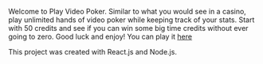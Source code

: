 Welcome to Play Video Poker. Similar to what you would see in a casino, play unlimited hands of video poker while keeping track of your stats. Start with 50 credits and see if you can win some big time credits without ever going to zero. Good luck and enjoy! You can play it <a href="https://resplendent-marzipan-347f2b.netlify.app">here</a>

This project was created with React.js and Node.js. 